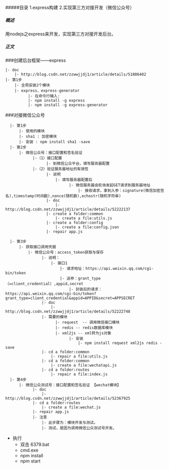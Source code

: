#####目录
1.express构建
2.实现第三方对接开发（微信公众号）

##### 概述
用nodejs之express来开发，实现第三方对接开发后台。

##### 正文
###创建后台框架——express   

    |- doc
        |- http://blog.csdn.net/zzwwjjdj1/article/details/51886402
    |- 第1步
        |- 全局安装2个模块
        |- express、express-generator   
              |- 在命令行输入:   
              |- npm install -g express   
              |- npm install -g express-generator
###对接微信公众号   

      |- 第1步
          |- 使用的模块
          |- sha1 : 加密模块
          |- 安装 : npm install sha1 -save
      |- 第2步
          |- 微信公众号：接口配置和签名验证
                |-（1）接口配置   
                      |- 到微信公众平台，填写服务器配置   
                |-（2）验证服务器地址的有效性   
                      |- 说明   
                          |- 填写服务器配置后   
                                |- 微信服务器会轮询发起GET请求到服务器地址   
                                    |- 接收请求，拿到入参：signature(微信加密签名),timestamp(时间戳),nonce(随机数),echostr(随机字符串)   
                      |- doc   
                          |- http://blog.csdn.net/zzwwjjdj1/article/details/52222137   
                      |- create a folder:common   
                          |- create a file:utils.js   
                      |- create a folder:config   
                          |- create a file:config.json   
                      |- repair app.js   
                      
      |- 第3步
          |- 获取接口调用凭据
              |- 微信公众号：access_token获取与保存   
                    |- 说明：
                        |- 接口1
                            |- 请求地址：https://api.weixin.qq.com/cgi-bin/token
                            |- 送参：grant_type（=client_credential）,appid,secret
                                |- 封装后的请求：https://api.weixin.qq.com/cgi-bin/token?grant_type=client_credential&appid=APPID&secret=APPSECRET
                    |- doc
                        |- http://blog.csdn.net/zzwwjjdj1/article/details/52222748
                    |- 需要的模块
                          |- request  -- 调用微信接口模块
                          |- redis -- redis数据库模块
                          |- xml2js -- xml转为js对象
                                |- 安装
                                    |- npm install request xml2js redis -save
                    |- cd a folder:common
                        |- repair a file:utils.js
                    |- cd a folder:common
                        |- create a file:wechatapi.js
                    |- cd a folder:routes
                        |- repair a file:index.js
      |- 第4步
          |- 微信公众测试号：接口配置和签名验证 【wechat模块】
                |- doc
                    |- http://blog.csdn.net/zzwwjjdj1/article/details/52367925
                |- cd a folder:routes
                    |- create a file:wechat.js
                |- repair app.js
                |- 注意
                    |- 此步骤为：模块开发与测试。
                    |- 测试，是因为调用微信公众测试号开发。

- 执行
   - 双击 6379.bat
   - cmd.exe
   - npm install
   - npm start
